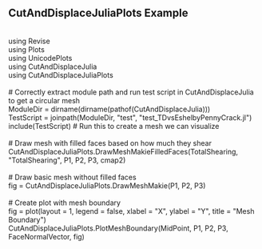 ## CutAndDisplaceJuliaPlots Example<br>
<br>
using Revise<br>
using Plots<br>
using UnicodePlots<br>
using CutAndDisplaceJulia<br>
using CutAndDisplaceJuliaPlots<br>
<br>
# Correctly extract module path and run test script in CutAndDisplaceJulia to get a circular mesh<br>
ModuleDir = dirname(dirname(pathof(CutAndDisplaceJulia)))<br>
TestScript = joinpath(ModuleDir, "test", "test_TDvsEshelbyPennyCrack.jl")<br>
include(TestScript) # Run this to create a mesh we can visualize<br>
<br>
# Draw mesh with filled faces based on how much they shear<br>
CutAndDisplaceJuliaPlots.DrawMeshMakieFilledFaces(TotalShearing, "TotalShearing", P1, P2, P3, cmap2)<br>
<br>
# Draw basic mesh without filled faces<br>
fig = CutAndDisplaceJuliaPlots.DrawMeshMakie(P1, P2, P3)<br>
<br>
# Create plot with mesh boundary<br>
fig = plot(layout = 1, legend = false, xlabel = "X", ylabel = "Y", title = "Mesh Boundary")<br>
CutAndDisplaceJuliaPlots.PlotMeshBoundary(MidPoint, P1, P2, P3, FaceNormalVector, fig)<br>
